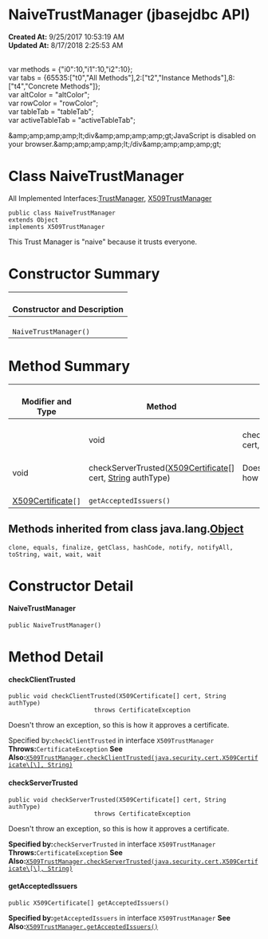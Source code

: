 # NaiveTrustManager (jbasejdbc API)

**Created At:** 9/25/2017 10:53:19 AM  
**Updated At:** 8/17/2018 2:25:53 AM  

<!--<br>    try {<br>        if (location.href.indexOf('is-external=true') == -1) {<br>            parent.document.title="NaiveTrustManager (jbasejdbc   API)";<br>        }<br>    }<br>    catch(err) {<br>    }<br>//--><br>var methods = {"i0":10,"i1":10,"i2":10};<br>var tabs = {65535:["t0","All Methods"],2:["t2","Instance Methods"],8:["t4","Concrete Methods"]};<br>var altColor = "altColor";<br>var rowColor = "rowColor";<br>var tableTab = "tableTab";<br>var activeTableTab = "activeTableTab";&amp;amp;amp;amp;amp;lt;div&amp;amp;amp;amp;amp;gt;JavaScript is disabled on your browser.&amp;amp;amp;amp;amp;lt;/div&amp;amp;amp;amp;amp;gt;
# Class NaiveTrustManager

All Implemented Interfaces:[TrustManager](http://java.sun.com/j2se/1.5.0/docs/api/javax/net/ssl/TrustManager.html?is-external=true "class or interface in javax.net.ssl"), [X509TrustManager](http://java.sun.com/j2se/1.5.0/docs/api/javax/net/ssl/X509TrustManager.html?is-external=true "class or interface in javax.net.ssl")
```
public class NaiveTrustManager
extends Object
implements X509TrustManager
```

This Trust Manager is "naive" because it trusts everyone.



# Constructor Summary


| <br>Constructor and Description<br> |
| --- |
| <br>`NaiveTrustManager()`<br> |








# Method Summary


| <br>Modifier and Type<br> | <br>Method<br> | Description<br> |
| --- | --- | --- |
 | <br>void<br> | <br>checkClientTrusted([X509Certificate](http://java.sun.com/j2se/1.5.0/docs/api/java/security/cert/X509Certificate.html?is-external=true "class or interface in java.security.cert")[] cert, [String](http://java.sun.com/j2se/1.5.0/docs/api/java/lang/String.html?is-external=true "class or interface in java.lang") authType)<br> | <br>Doesn't throw an exception, so this is how it approves a certificate.<br> |
| <br>void<br> | <br>checkServerTrusted([X509Certificate](http://java.sun.com/j2se/1.5.0/docs/api/java/security/cert/X509Certificate.html?is-external=true "class or interface in java.security.cert")[] cert, [String](http://java.sun.com/j2se/1.5.0/docs/api/java/lang/String.html?is-external=true "class or interface in java.lang") authType)<br> | <br>Doesn't throw an exception, so this is how it approves a certificate.<br> |
| <br>[X509Certificate](http://java.sun.com/j2se/1.5.0/docs/api/java/security/cert/X509Certificate.html?is-external=true "class or interface in java.security.cert")`[]`<br> | <br>`getAcceptedIssuers()`<br> | <br> |




## 


## Methods inherited from class java.lang.[Object](http://java.sun.com/j2se/1.5.0/docs/api/java/lang/Object.html?is-external=true "class or interface in java.lang")
`clone, equals, finalize, getClass, hashCode, notify, notifyAll, toString, wait, wait, wait`

# Constructor Detail

#### **NaiveTrustManager**

```
public NaiveTrustManager()
```









# Method Detail

#### **checkClientTrusted**

```
public void checkClientTrusted(X509Certificate[] cert, String authType)
                        throws CertificateException
```



Doesn't throw an exception, so this is how it approves a certificate.


Specified by:`checkClientTrusted` in interface `X509TrustManager`
**Throws:**`CertificateException`
**See Also:**[`X509TrustManager.checkClientTrusted(java.security.cert.X509Certificate\[\], String)`](http://java.sun.com/j2se/1.5.0/docs/api/javax/net/ssl/X509TrustManager.html?is-external=true#checkClientTrusted-java.security.cert.X509Certificate:A-java.lang.String- "class or interface in javax.net.ssl")






#### **checkServerTrusted**

```
public void checkServerTrusted(X509Certificate[] cert, String authType)
                        throws CertificateException
```



Doesn't throw an exception, so this is how it approves a certificate.

**Specified by:**`checkServerTrusted` in interface `X509TrustManager`
**Throws:**`CertificateException`
**See Also:**[`X509TrustManager.checkServerTrusted(java.security.cert.X509Certificate\[\], String)`](http://java.sun.com/j2se/1.5.0/docs/api/javax/net/ssl/X509TrustManager.html?is-external=true#checkServerTrusted-java.security.cert.X509Certificate:A-java.lang.String- "class or interface in javax.net.ssl")




#### **getAcceptedIssuers**

```
public X509Certificate[] getAcceptedIssuers()
```

**Specified by:**`getAcceptedIssuers` in interface `X509TrustManager`
**See Also:**[`X509TrustManager.getAcceptedIssuers()`](http://java.sun.com/j2se/1.5.0/docs/api/javax/net/ssl/X509TrustManager.html?is-external=true#getAcceptedIssuers-- "class or interface in javax.net.ssl")


